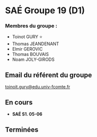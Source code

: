 # SAÉ Groupe 19 (D1)
### **Membres du groupe :**
- Toinot GURY :star:
- Thomas JEANDENANT
- Elmir GEROVIC
- Thomas BOUVAIS
- Noam JOLY-GIRODS

## Email du référent du groupe
toinoit.gury@edu.univ-fcomte.fr

## En cours
- **SAÉ S1. 05-06**
## Terminées
